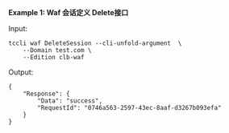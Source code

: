 **Example 1: Waf  会话定义 Delete接口**



Input: 

```
tccli waf DeleteSession --cli-unfold-argument  \
    --Domain test.com \
    --Edition clb-waf
```

Output: 
```
{
    "Response": {
        "Data": "success",
        "RequestId": "0746a563-2597-43ec-8aaf-d3267b093efa"
    }
}
```

